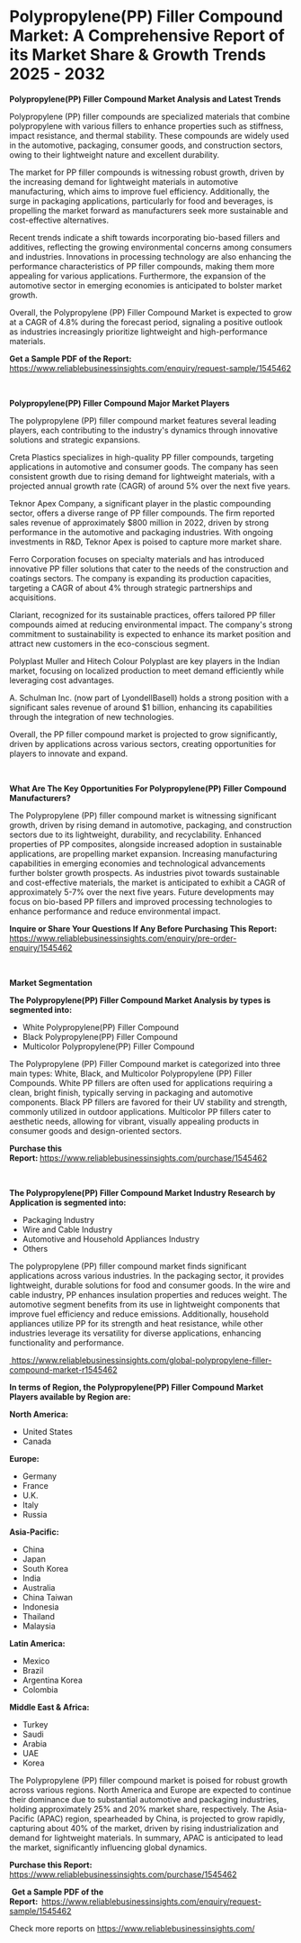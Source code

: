 <p><h1>Polypropylene(PP) Filler Compound Market: A Comprehensive Report of its Market Share & Growth Trends 2025 - 2032</h1></p><p><strong>Polypropylene(PP) Filler Compound Market Analysis and Latest Trends</strong></p>
<p><p>Polypropylene (PP) filler compounds are specialized materials that combine polypropylene with various fillers to enhance properties such as stiffness, impact resistance, and thermal stability. These compounds are widely used in the automotive, packaging, consumer goods, and construction sectors, owing to their lightweight nature and excellent durability.</p><p>The market for PP filler compounds is witnessing robust growth, driven by the increasing demand for lightweight materials in automotive manufacturing, which aims to improve fuel efficiency. Additionally, the surge in packaging applications, particularly for food and beverages, is propelling the market forward as manufacturers seek more sustainable and cost-effective alternatives.</p><p>Recent trends indicate a shift towards incorporating bio-based fillers and additives, reflecting the growing environmental concerns among consumers and industries. Innovations in processing technology are also enhancing the performance characteristics of PP filler compounds, making them more appealing for various applications. Furthermore, the expansion of the automotive sector in emerging economies is anticipated to bolster market growth.</p><p>Overall, the Polypropylene (PP) Filler Compound Market is expected to grow at a CAGR of 4.8% during the forecast period, signaling a positive outlook as industries increasingly prioritize lightweight and high-performance materials.</p></p>
<p><strong>Get a Sample PDF of the Report:&nbsp;</strong> <a href="https://www.reliablebusinessinsights.com/enquiry/request-sample/1545462?utm_campaign=3035&utm_medium=2&utm_source=Github&utm_content=ia&utm_term=02042025&utm_id=polypropylenepp-filler-compound">https://www.reliablebusinessinsights.com/enquiry/request-sample/1545462</a></p>
<p>&nbsp;</p>
<p><strong>Polypropylene(PP) Filler Compound Major Market Players</strong></p>
<p><p>The polypropylene (PP) filler compound market features several leading players, each contributing to the industry's dynamics through innovative solutions and strategic expansions.</p><p>Creta Plastics specializes in high-quality PP filler compounds, targeting applications in automotive and consumer goods. The company has seen consistent growth due to rising demand for lightweight materials, with a projected annual growth rate (CAGR) of around 5% over the next five years.</p><p>Teknor Apex Company, a significant player in the plastic compounding sector, offers a diverse range of PP filler compounds. The firm reported sales revenue of approximately $800 million in 2022, driven by strong performance in the automotive and packaging industries. With ongoing investments in R&D, Teknor Apex is poised to capture more market share.</p><p>Ferro Corporation focuses on specialty materials and has introduced innovative PP filler solutions that cater to the needs of the construction and coatings sectors. The company is expanding its production capacities, targeting a CAGR of about 4% through strategic partnerships and acquisitions.</p><p>Clariant, recognized for its sustainable practices, offers tailored PP filler compounds aimed at reducing environmental impact. The company's strong commitment to sustainability is expected to enhance its market position and attract new customers in the eco-conscious segment.</p><p>Polyplast Muller and Hitech Colour Polyplast are key players in the Indian market, focusing on localized production to meet demand efficiently while leveraging cost advantages.</p><p>A. Schulman Inc. (now part of LyondellBasell) holds a strong position with a significant sales revenue of around $1 billion, enhancing its capabilities through the integration of new technologies.</p><p>Overall, the PP filler compound market is projected to grow significantly, driven by applications across various sectors, creating opportunities for players to innovate and expand.</p></p>
<p>&nbsp;</p>
<p><strong>What Are The Key Opportunities For Polypropylene(PP) Filler Compound Manufacturers?</strong></p>
<p><p>The Polypropylene (PP) filler compound market is witnessing significant growth, driven by rising demand in automotive, packaging, and construction sectors due to its lightweight, durability, and recyclability. Enhanced properties of PP composites, alongside increased adoption in sustainable applications, are propelling market expansion. Increasing manufacturing capabilities in emerging economies and technological advancements further bolster growth prospects. As industries pivot towards sustainable and cost-effective materials, the market is anticipated to exhibit a CAGR of approximately 5-7% over the next five years. Future developments may focus on bio-based PP fillers and improved processing technologies to enhance performance and reduce environmental impact.</p></p>
<p><strong>Inquire or Share Your Questions If Any Before Purchasing This Report:</strong> <a href="https://www.reliablebusinessinsights.com/enquiry/pre-order-enquiry/1545462?utm_campaign=3035&utm_medium=2&utm_source=Github&utm_content=ia&utm_term=02042025&utm_id=polypropylenepp-filler-compound">https://www.reliablebusinessinsights.com/enquiry/pre-order-enquiry/1545462</a></p>
<p>&nbsp;</p>
<p><strong>Market Segmentation</strong></p>
<p><strong>The Polypropylene(PP) Filler Compound Market Analysis by types is segmented into:</strong></p>
<p><ul><li>White Polypropylene(PP) Filler Compound</li><li>Black Polypropylene(PP) Filler Compound</li><li>Multicolor Polypropylene(PP) Filler Compound</li></ul></p>
<p><p>The Polypropylene (PP) Filler Compound market is categorized into three main types: White, Black, and Multicolor Polypropylene (PP) Filler Compounds. White PP fillers are often used for applications requiring a clean, bright finish, typically serving in packaging and automotive components. Black PP fillers are favored for their UV stability and strength, commonly utilized in outdoor applications. Multicolor PP fillers cater to aesthetic needs, allowing for vibrant, visually appealing products in consumer goods and design-oriented sectors.</p></p>
<p><strong>Purchase this Report:&nbsp;</strong><a href="https://www.reliablebusinessinsights.com/purchase/1545462?utm_campaign=3035&utm_medium=2&utm_source=Github&utm_content=ia&utm_term=02042025&utm_id=polypropylenepp-filler-compound">https://www.reliablebusinessinsights.com/purchase/1545462</a></p>
<p>&nbsp;</p>
<p><strong>The Polypropylene(PP) Filler Compound Market Industry Research by Application is segmented into:</strong></p>
<p><ul><li>Packaging Industry</li><li>Wire and Cable Industry</li><li>Automotive and Household Appliances Industry</li><li>Others</li></ul></p>
<p><p>The polypropylene (PP) filler compound market finds significant applications across various industries. In the packaging sector, it provides lightweight, durable solutions for food and consumer goods. In the wire and cable industry, PP enhances insulation properties and reduces weight. The automotive segment benefits from its use in lightweight components that improve fuel efficiency and reduce emissions. Additionally, household appliances utilize PP for its strength and heat resistance, while other industries leverage its versatility for diverse applications, enhancing functionality and performance.</p></p>
<p><a href="https://www.reliablebusinessinsights.com/global-polypropylene-filler-compound-market-r1545462?utm_campaign=3035&utm_medium=2&utm_source=Github&utm_content=ia&utm_term=02042025&utm_id=polypropylenepp-filler-compound">&nbsp;https://www.reliablebusinessinsights.com/global-polypropylene-filler-compound-market-r1545462</a></p>
<p><strong>In terms of Region, the Polypropylene(PP) Filler Compound Market Players available by Region are:</strong></p>
<p>
    <p> <strong> North America: </strong>
        <ul>
            <li>United States</li>
            <li>Canada</li>
        </ul>
        </p> 
    <p> <strong> Europe: </strong>
        <ul>
            <li>Germany</li>
            <li>France</li>
            <li>U.K.</li>
            <li>Italy</li>
            <li>Russia</li>
        </ul>
        </p> 
    <p> <strong> Asia-Pacific: </strong>
        <ul>
            <li>China</li>
            <li>Japan</li>
            <li>South Korea</li>
            <li>India</li>
            <li>Australia</li>
            <li>China Taiwan</li>
            <li>Indonesia</li>
            <li>Thailand</li>
            <li>Malaysia</li>
        </ul>
        </p> 
    <p> <strong> Latin America: </strong>
        <ul>
            <li>Mexico</li>
            <li>Brazil</li>
            <li>Argentina Korea</li>
            <li>Colombia</li>
        </ul>
        </p> 
    <p> <strong> Middle East & Africa: </strong>
        <ul>
            <li>Turkey</li>
            <li>Saudi</li>
            <li>Arabia</li>
            <li>UAE</li>
            <li>Korea</li>
        </ul>
    </p>
    </p>
<p><p>The Polypropylene (PP) filler compound market is poised for robust growth across various regions. North America and Europe are expected to continue their dominance due to substantial automotive and packaging industries, holding approximately 25% and 20% market share, respectively. The Asia-Pacific (APAC) region, spearheaded by China, is projected to grow rapidly, capturing about 40% of the market, driven by rising industrialization and demand for lightweight materials. In summary, APAC is anticipated to lead the market, significantly influencing global dynamics.</p></p>
<p><strong>Purchase this Report: </strong><a href="https://www.reliablebusinessinsights.com/purchase/1545462?utm_campaign=3035&utm_medium=2&utm_source=Github&utm_content=ia&utm_term=02042025&utm_id=polypropylenepp-filler-compound">https://www.reliablebusinessinsights.com/purchase/1545462</a></p>
<p>&nbsp;<strong>Get a Sample PDF of the Report:&nbsp;&nbsp;</strong><a href="https://www.reliablebusinessinsights.com/enquiry/request-sample/1545462?utm_campaign=3035&utm_medium=2&utm_source=Github&utm_content=ia&utm_term=02042025&utm_id=polypropylenepp-filler-compound">https://www.reliablebusinessinsights.com/enquiry/request-sample/1545462</a></p>
<p><strong></strong></p>
<p>Check more reports on <a href="https://www.reliablebusinessinsights.com/?utm_campaign=3035&utm_medium=2&utm_source=Github&utm_content=ia&utm_term=02042025&utm_id=polypropylenepp-filler-compound">https://www.reliablebusinessinsights.com/</a></p>